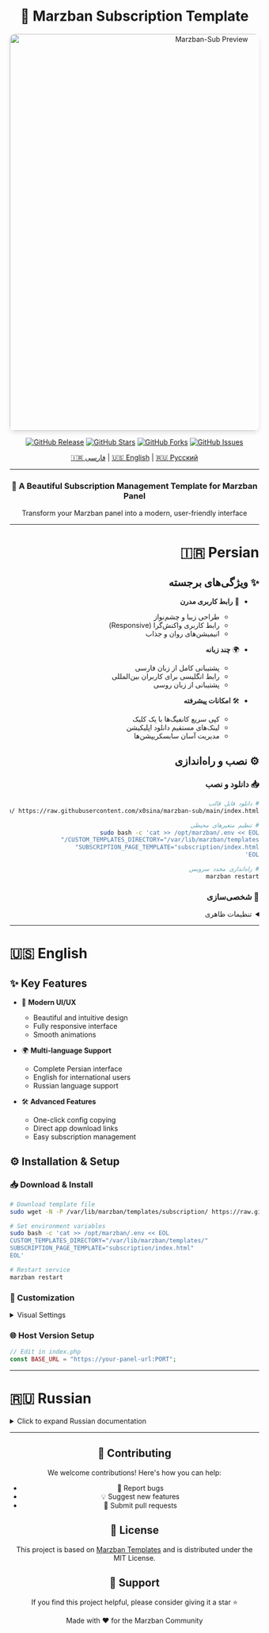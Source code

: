 
<div align="center">
  
# 🚀 Marzban Subscription Template

<p align="center">
  <img src="https://raw.githubusercontent.com/x0sina/marzban-sub/main/PreviewTemplate.png" alt="Marzban-Sub Preview" width="800" style="border-radius: 10px; box-shadow: 0 4px 8px rgba(0,0,0,0.1);"/>
</p>

[![GitHub Release](https://img.shields.io/github/v/release/x0sina/marzban-sub?color=blue&style=for-the-badge&logo=github)](https://github.com/x0sina/marzban-sub/releases)
[![GitHub Stars](https://img.shields.io/github/stars/x0sina/marzban-sub?color=yellow&style=for-the-badge&logo=github)](https://github.com/x0sina/marzban-sub/stargazers)
[![GitHub Forks](https://img.shields.io/github/forks/x0sina/marzban-sub?color=green&style=for-the-badge&logo=github)](https://github.com/x0sina/marzban-sub/network)
[![GitHub Issues](https://img.shields.io/github/issues/x0sina/marzban-sub?color=red&style=for-the-badge&logo=github)](https://github.com/x0sina/marzban-sub/issues)

<p align="center">
  <a href="#-persian">🇮🇷 فارسی</a> |
  <a href="#-english">🇺🇸 English</a> |
  <a href="#-russian">🇷🇺 Русский</a>
</p>

</div>

---

<div align="center">
  <h3>🌟 A Beautiful Subscription Management Template for Marzban Panel</h3>
  <p>Transform your Marzban panel into a modern, user-friendly interface</p>
</div>

---

<div dir="rtl">

# 🇮🇷 Persian

## ✨ ویژگی‌های برجسته
- 🎯 **رابط کاربری مدرن**
  - طراحی زیبا و چشم‌نواز
  - رابط کاربری واکنش‌گرا (Responsive)
  - انیمیشن‌های روان و جذاب
  
- 🌍 **چند زبانه**
  - پشتیبانی کامل از زبان فارسی
  - رابط انگلیسی برای کاربران بین‌المللی
  - پشتیبانی از زبان روسی

- 🛠️ **امکانات پیشرفته**
  - کپی سریع کانفیگ‌ها با یک کلیک
  - لینک‌های مستقیم دانلود اپلیکیشن
  - مدیریت آسان سابسکریپشن‌ها

## ⚙️ نصب و راه‌اندازی

### 📥 دانلود و نصب
```bash
# دانلود فایل قالب
sudo wget -N -P /var/lib/marzban/templates/subscription/ https://raw.githubusercontent.com/x0sina/marzban-sub/main/index.html

# تنظیم متغیرهای محیطی
sudo bash -c 'cat >> /opt/marzban/.env << EOL
CUSTOM_TEMPLATES_DIRECTORY="/var/lib/marzban/templates/"
SUBSCRIPTION_PAGE_TEMPLATE="subscription/index.html"
EOL'

# راه‌اندازی مجدد سرویس
marzban restart
```

### 🎨 شخصی‌سازی

<details>
<summary>تنظیمات ظاهری</summary>

1. **تغییر لوگو**
```html
<!-- جستجو برای -->
images/marzban.svg
```

2. **تغییر پس‌زمینه**
```css
/* جستجو برای */
background: url('...')
```

3. **تغییر آیدی پشتیبانی تلگرام**
```html
<!-- جستجو برای -->
https://t.me/yourID
```
</details>

</div>

---

# 🇺🇸 English

## ✨ Key Features
- 🎯 **Modern UI/UX**
  - Beautiful and intuitive design
  - Fully responsive interface
  - Smooth animations
  
- 🌍 **Multi-language Support**
  - Complete Persian interface
  - English for international users
  - Russian language support

- 🛠️ **Advanced Features**
  - One-click config copying
  - Direct app download links
  - Easy subscription management

## ⚙️ Installation & Setup

### 📥 Download & Install
```bash
# Download template file
sudo wget -N -P /var/lib/marzban/templates/subscription/ https://raw.githubusercontent.com/x0sina/marzban-sub/main/index.html

# Set environment variables
sudo bash -c 'cat >> /opt/marzban/.env << EOL
CUSTOM_TEMPLATES_DIRECTORY="/var/lib/marzban/templates/"
SUBSCRIPTION_PAGE_TEMPLATE="subscription/index.html"
EOL'

# Restart service
marzban restart
```

### 🎨 Customization

<details>
<summary>Visual Settings</summary>

1. **Change Logo**
```html
<!-- Search for -->
images/marzban.svg
```

2. **Change Background**
```css
/* Search for */
background: url('...')
```

3. **Change Telegram Support ID**
```html
<!-- Search for -->
https://t.me/yourID
```
</details>

### 🌐 Host Version Setup
```php
// Edit in index.php
const BASE_URL = "https://your-panel-url:PORT";
```

---

# 🇷🇺 Russian

<details>
<summary>Click to expand Russian documentation</summary>

## ✨ Основные функции
- Современный пользовательский интерфейс
- Многоязычная поддержка
- Продвинутые функции управления

[Полная документация на русском языке скоро будет доступна]
</details>

---

<div align="center">

## 🤝 Contributing

We welcome contributions! Here's how you can help:
- 🐛 Report bugs
- 💡 Suggest new features
- 🔧 Submit pull requests

## 📝 License

This project is based on [Marzban Templates](https://github.com/Gozargah/Marzban) and is distributed under the MIT License.

## 💖 Support

If you find this project helpful, please consider giving it a star ⭐

<p align="center">Made with ❤️ for the Marzban Community</p>

</div>
